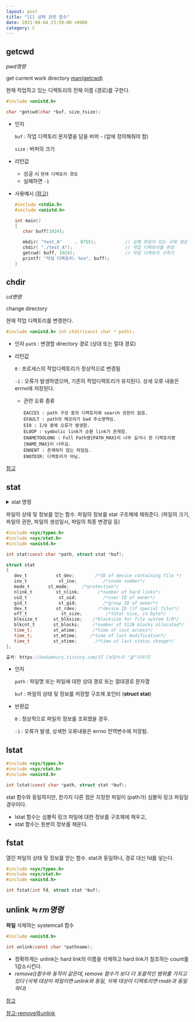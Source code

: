 ```yaml
---
layout: post
title: "[C] 상태 관련 함수"
date: 2021-08-04 23:59:00 +0900
category: C
---
```


## **getcwd** 
*pwd명령*

get current work directory [man(getcwd)](https://man7.org/linux/man-pages/man3/getcwd.3.html)

현재 작업하고 있는 디렉토리의 전체 이름 (경로)를 구한다.

```c
#include <unistd.h>

char *getcwd(char *buf, size_tsize);
```

- 인자

    `buf` : 작업 디렉토리 문자열을 담을 버퍼 - (앞에 정의해줘야 함)

    `size` : 버퍼의 크기

- 리턴값
    - 성공 시 `현재 디렉토리 경로`
    - 실패하면 `-1`
- 사용예시 [(참고)](http://forum.falinux.com/zbxe/index.php?mid=C_LIB&document_srl=408482)

    ```c
    #include <stdio.h>
    #include <unistd.h>

    int main()
    {
       char buff[1024];

       mkdir( "test_A"     , 0755);           // 실행 파일이 있는 곳에 생성
       chdir( "./test_A");                    // 작업 디렉토리를 변경
       getcwd( buff, 1024);                   // 작업 디렉토리 구하기
       printf( "작업 디렉토리: %sn", buff);
    }
    ```

## chdir  
*cd명령*

change directory

현재 작업 디렉토리를 변경한다. 

```c
#include <unistd.h> int chdir(const char * path);
```

- 인자 `path` : 변경할 directory 경로 (상대 또는 절대 경로)
- 리턴값

    `0` : 프로세스의 작업디렉토리가 정상적으로 변경됨

    `-1` : 오류가 발생하였으며, 기존의 작업디렉토리가 유지된다. 상세 오류 내용은 errno에 저장된다.

    - 관련 오류 종류

        ```
        EACCES : path 구성 중의 디렉토리에 search 권한이 없음. 
        EFAULT : path의 메모리가 bad 주소영역임. 
        EIO : I/O 중에 오류가 발생함. 
        ELOOP : symbolic link가 순환 link가 존재함. 
        ENAMETOOLONG : Full Path명{PATH_MAX}이 너무 길거나 한 디렉토리명{NAME_MAX}이 너무김. 
        ENOENT : 존재하지 않는 파일임. 
        ENOTDIR: 디렉토리가 아님.
        ```

[참고](https://www.it-note.kr/207)

## stat
<details>
<summary>stat 명령</summary>
<div markdown="1">

지정한 대상의 정보를 출력한다 (파일/디렉토리)  

```
$ stat ybong
---
16777222 32965 drwxr-xr-x 23 ybong staff 0 736 "Aug  3 12:50:26 2021" "Aug  3 12:50:25 2021" "Aug  3 12:50:25 2021" "Jul 19 17:16:08 2021" 4096 0 0 ybong
```

</div>
</details>

파일의 상태 및 정보를 얻는 함수. 파일의 정보를 stat 구조체에 채워준다. (파일의 크기, 파일의 권한, 파일의 생성일시, 파일의 최종 변경일 등)

```c
#include <sys/types.h> 
#include <sys/stat.h> 
#include <unistd.h> 

int stat(const char *path, struct stat *buf);
```

```c
struct stat 
{
   dev_t           st_dev;        /*ID of device containing file */
   ino_t            st_ino;          /*inode number*/
   mode_t       st_mode;     /*protection*/
   nlink_t         st_nlink;       /*number of hard links*/
   uid_t            st_uid;          /*user ID of owner*/
   gid_t            st_gid;          /*group ID of owner*/
   dev_t           st_rdev;        /*device ID (if special file)*/
   off_t             st_size;         /*total size, in byte*/
   blksize_t      st_blksize;    /*blocksize for file system I/O*/
   blkcnt_t       st_blocks;     /*number of 512B blocks allocated*/
   time_t;        st_atime;      /*time of last access*/
   time_t;        st_mtime;     /*time of last modification*/
   time_t         st_xtime;       /*time of last status change*/
};

출처: https://bodamnury.tistory.com/37 [보담누리 "삶"이야기]
```

- 인자

    `path` : 파일명 또는 파일에 대한 상대 경로 또는 절대경로 문자열

    `buf` : 파일의 상태 및 정보를 저장할 구조체 포인터 (**struct stat**)

- 반환값

    `0` : 정상적으로 파일의 정보를 조회했을 경우.

    `-1` : 오류가 발생, 상세한 오류내용은 errno 전역변수에 저장됨. 

## lstat

```c
#include <sys/types.h> 
#include <sys/stat.h> 
#include <unistd.h> 

int lstat(const char *path, struct stat *buf);
```

stat 함수와 동일하지만, 한가지 다른 점은 지정한 파일이 (path가) 심볼릭 링크 파일일 경우이다. 

- lstat 함수는 심볼릭 링크 파일에 대한 정보를 구조체에 채우고,
- stat 함수는 원본의 정보를 채운다.

## fstat

열린 파일의 상태 및 정보를 얻는 함수. stat과 동일하나, 경로 대신 fd를 넣는다. 

```c
#include <sys/types.h> 
#include <sys/stat.h> 
#include <unistd.h> 

int fstat(int fd, struct stat *buf);
```

## unlink   *≒ rm명령*

**파일** 삭제하는  systemcall 함수 

```c
#include <unistd.h>

int unlink(const char *pathname);
```

- 정확하게는 unlink는 hard link의 이름을 삭제하고 hard link가 참조하는 count를 1감소시킨다.
- *remove()함수와 동작이 같은데, remove 함수가 보다 더 포괄적인 범위를 가지고 있다 (삭제 대상이 파일이면 unlink와 동일, 삭제 대상이 디렉토리면 rmdir과 동일하다)*

[참고](https://www.it-note.kr/177)

[참고-remove와unlink](https://m.blog.naver.com/PostView.naver?isHttpsRedirect=true&blogId=cache798&logNo=130080282221)